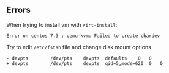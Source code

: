 Errors
------

When trying to install vm with `virt-install`:
```
Error on centos 7.3 : qemu-kvm: Failed to create chardev
```
Try to edit `/etc/fstab` file and change disk mount options
```
- devpts		/dev/pts	devpts	defaults	0	0
+ devpts 		/dev/pts 	devpts 	gid=5,mode=620 	0 	0
```
